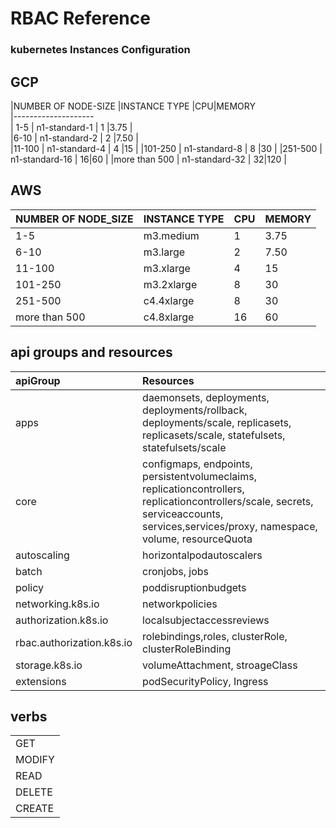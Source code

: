 # RBAC Reference

### kubernetes Instances Configuration
## GCP

|NUMBER OF NODE-SIZE |INSTANCE TYPE   |CPU|MEMORY   
|--------------------   
| 1-5                | n1-standard-1  | 1 |3.75  |  
|6-10                | n1-standard-2  | 2 |7.50  |  
|11-100              | n1-standard-4  | 4 |15    |
|101-250             | n1-standard-8  | 8 |30    |
|251-500             | n1-standard-16 | 16|60    |
|more than 500       | n1-standard-32 | 32|120   |

## AWS
| NUMBER OF NODE_SIZE   |INSTANCE TYPE   |CPU|MEMORY
|--------------------|-----------------|----|---------
| 1-5                | m3.medium      | 1 | 3.75 |
|6-10                | m3.large       | 2 | 7.50 |
|11-100              | m3.xlarge      | 4 | 15   |
|101-250             | m3.2xlarge     | 8 | 30   |
|251-500             | c4.4xlarge     | 8 | 30   |
|more than 500       | c4.8xlarge     | 16| 60   |

## api groups and resources

| apiGroup     | Resources     |
| :------------- | :------------- |
| apps      |   daemonsets, deployments, deployments/rollback, deployments/scale, replicasets, replicasets/scale, statefulsets, statefulsets/scale     |
|core|configmaps, endpoints, persistentvolumeclaims, replicationcontrollers, replicationcontrollers/scale, secrets, serviceaccounts, services,services/proxy, namespace, volume, resourceQuota
|autoscaling|horizontalpodautoscalers
| batch|cronjobs, jobs
|policy| poddisruptionbudgets
|networking.k8s.io|networkpolicies
|authorization.k8s.io|localsubjectaccessreviews
|rbac.authorization.k8s.io|rolebindings,roles, clusterRole, clusterRoleBinding
|storage.k8s.io|volumeAttachment, stroageClass
|extensions|podSecurityPolicy, 	Ingress

## verbs
||
|---
|GET| get
|MODIFY| update, patch
|READ| watch, list, get
|DELETE| delete, deletecollection
|CREATE| create
